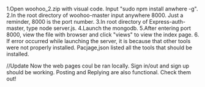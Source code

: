 1.Open woohoo_2.zip with visual code. Input "sudo npm install anwhere -g".
2.In the root directory of woohoo-master input anywhere 8000. Just a reminder, 8000 is the port number.
3.In root directory of Express-auth-master, type node server.js.
4.Launch the mongodb.
5.After entering port 8000, view the file with browser and click "views" to view the index page.
6. If error occurred while launching the server, it is because that other tools were not properly installed. Pacjage,json listed all the tools that should be installed.

//Update
Now the web pages coul be ran locally.
Sign in/out and sign up should be working.
Posting and Replying are also functional.
Check them out!
